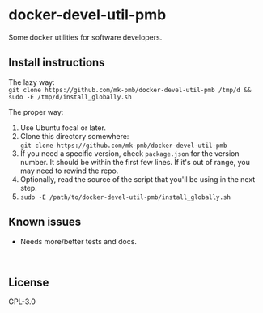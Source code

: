﻿
<!--#echo json="package.json" key="name" underline="=" -->
docker-devel-util-pmb
=====================
<!--/#echo -->

<!--#echo json="package.json" key="description" -->
Some docker utilities for software developers.
<!--/#echo -->




Install instructions
--------------------

The lazy way:<br>
`git clone https://github.com/mk-pmb/docker-devel-util-pmb /tmp/d && sudo -E /tmp/d/install_globally.sh`

The proper way:

1.  Use Ubuntu focal or later.
1.  Clone this directory somewhere:<br>
    `git clone https://github.com/mk-pmb/docker-devel-util-pmb`
1.  If you need a specific version, check `package.json` for
    the version number. It should be within the first few lines.
    If it's out of range, you may need to rewind the repo.
1.  Optionally, read the source of
    the script that you'll be using in the next step.
1.  `sudo -E /path/to/docker-devel-util-pmb/install_globally.sh`



Known issues
------------

* Needs more/better tests and docs.




&nbsp;


License
-------
<!--#echo json="package.json" key=".license" -->
GPL-3.0
<!--/#echo -->

